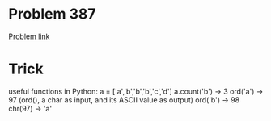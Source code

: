 # Problem 387
[Problem link](https://leetcode.com/problems/first-unique-character-in-a-string/)
# Trick
useful functions in Python:
a = ['a','b','b','b','c','d']
a.count('b') -> 3
ord('a') -> 97  (ord(), a char as input, and its ASCII value as output)
ord('b') -> 98
chr(97) -> 'a'

